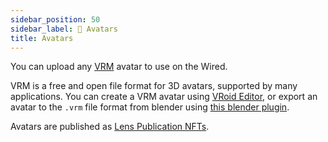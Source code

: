 ```yaml
---
sidebar_position: 50
sidebar_label: 💃 Avatars
title: Avatars
---
```


You can upload any [VRM](https://vrm.dev/) avatar to use on the Wired.

VRM is a free and open file format for 3D avatars, supported by many applications. You can create a VRM avatar using [VRoid Editor](https://vroid.com/editor/en), or export an avatar to the `.vrm` file format from blender using [this blender plugin](https://github.com/saturday06/VRM_Addon_for_Blender).

Avatars are published as [Lens Publication NFTs](https://docs.lens.xyz/docs/publication).
